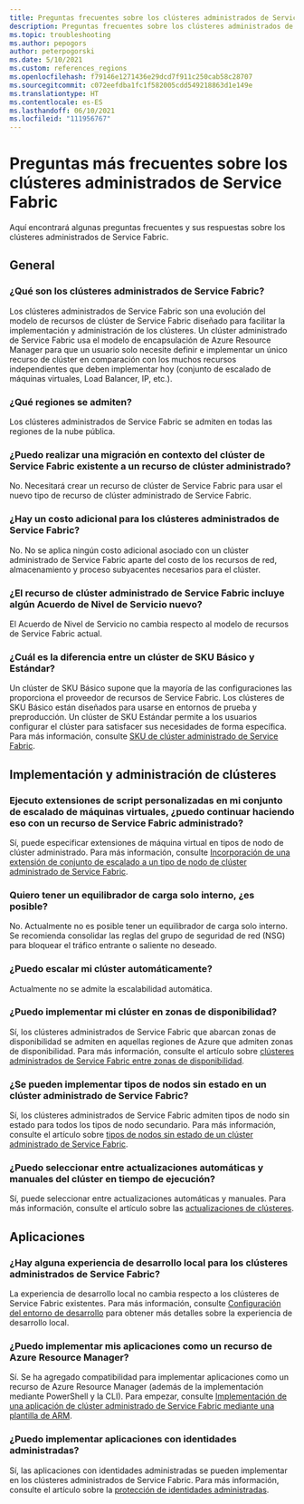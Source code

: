 ```yaml
---
title: Preguntas frecuentes sobre los clústeres administrados de Service Fabric
description: Preguntas frecuentes sobre los clústeres administrados de Service Fabric, incluidas las funcionalidades, los casos de uso y los escenarios comunes.
ms.topic: troubleshooting
ms.author: pepogors
author: peterpogorski
ms.date: 5/10/2021
ms.custom: references_regions
ms.openlocfilehash: f79146e1271436e29dcd7f911c250cab58c28707
ms.sourcegitcommit: c072eefdba1fc1f582005cdd549218863d1e149e
ms.translationtype: HT
ms.contentlocale: es-ES
ms.lasthandoff: 06/10/2021
ms.locfileid: "111956767"
---
```

# <a name="service-fabric-managed-clusters-frequently-asked-questions"></a>Preguntas más frecuentes sobre los clústeres administrados de Service Fabric

Aquí encontrará algunas preguntas frecuentes y sus respuestas sobre los clústeres administrados de Service Fabric.

## <a name="general"></a>General

### <a name="what-are-service-fabric-managed-clusters"></a>¿Qué son los clústeres administrados de Service Fabric?

Los clústeres administrados de Service Fabric son una evolución del modelo de recursos de clúster de Service Fabric diseñado para facilitar la implementación y administración de los clústeres. Un clúster administrado de Service Fabric usa el modelo de encapsulación de Azure Resource Manager para que un usuario solo necesite definir e implementar un único recurso de clúster en comparación con los muchos recursos independientes que deben implementar hoy (conjunto de escalado de máquinas virtuales, Load Balancer, IP, etc.).

### <a name="what-regions-are-supported"></a>¿Qué regiones se admiten?

Los clústeres administrados de Service Fabric se admiten en todas las regiones de la nube pública.

### <a name="can-i-do-an-in-place-migration-of-my-existing-service-fabric-cluster-to-a-managed-cluster-resource"></a>¿Puedo realizar una migración en contexto del clúster de Service Fabric existente a un recurso de clúster administrado?

No. Necesitará crear un recurso de clúster de Service Fabric para usar el nuevo tipo de recurso de clúster administrado de Service Fabric.

### <a name="is-there-an-additional-cost-for-service-fabric-managed-clusters"></a>¿Hay un costo adicional para los clústeres administrados de Service Fabric?

No. No se aplica ningún costo adicional asociado con un clúster administrado de Service Fabric aparte del costo de los recursos de red, almacenamiento y proceso subyacentes necesarios para el clúster.

### <a name="is-there-a-new-sla-introduced-by-the-service-fabric-managed-cluster-resource"></a>¿El recurso de clúster administrado de Service Fabric incluye algún Acuerdo de Nivel de Servicio nuevo?

El Acuerdo de Nivel de Servicio no cambia respecto al modelo de recursos de Service Fabric actual.

### <a name="what-is-the-difference-between-a-basic-and-standard-sku-cluster"></a>¿Cuál es la diferencia entre un clúster de SKU Básico y Estándar?

Un clúster de SKU Básico supone que la mayoría de las configuraciones las proporciona el proveedor de recursos de Service Fabric. Los clústeres de SKU Básico están diseñados para usarse en entornos de prueba y preproducción. Un clúster de SKU Estándar permite a los usuarios configurar el clúster para satisfacer sus necesidades de forma específica. Para más información, consulte [SKU de clúster administrado de Service Fabric](./overview-managed-cluster.md#service-fabric-managed-cluster-skus).

## <a name="cluster-deployment-and-management"></a>Implementación y administración de clústeres

### <a name="i-run-custom-script-extensions-on-my-virtual-machine-scale-set-can-i-continue-to-do-that-with-a-managed-service-fabric-resource"></a>Ejecuto extensiones de script personalizadas en mi conjunto de escalado de máquinas virtuales, ¿puedo continuar haciendo eso con un recurso de Service Fabric administrado?

Sí, puede especificar extensiones de máquina virtual en tipos de nodo de clúster administrado. Para más información, consulte [Incorporación de una extensión de conjunto de escalado a un tipo de nodo de clúster administrado de Service Fabric](how-to-managed-cluster-vmss-extension.md).

### <a name="i-want-to-have-an-internal-only-load-balancer-is-that-possible"></a>Quiero tener un equilibrador de carga solo interno, ¿es posible?

No. Actualmente no es posible tener un equilibrador de carga solo interno. Se recomienda consolidar las reglas del grupo de seguridad de red (NSG) para bloquear el tráfico entrante o saliente no deseado.

### <a name="can-i-autoscale-my-cluster"></a>¿Puedo escalar mi clúster automáticamente?

Actualmente no se admite la escalabilidad automática.

### <a name="can-i-deploy-my-cluster-across-availability-zones"></a>¿Puedo implementar mi clúster en zonas de disponibilidad?

Sí, los clústeres administrados de Service Fabric que abarcan zonas de disponibilidad se admiten en aquellas regiones de Azure que admiten zonas de disponibilidad. Para más información, consulte el artículo sobre [clústeres administrados de Service Fabric entre zonas de disponibilidad](.\service-fabric-cross-availability-zones.md).

### <a name="can-i-deploy-stateless-node-types-on-a-service-fabric-managed-cluster"></a>¿Se pueden implementar tipos de nodos sin estado en un clúster administrado de Service Fabric? 

Sí, los clústeres administrados de Service Fabric admiten tipos de nodo sin estado para todos los tipos de nodo secundario. Para más información, consulte el artículo sobre [tipos de nodos sin estado de un clúster administrado de Service Fabric](./how-to-managed-cluster-stateless-node-type.md).

### <a name="can-i-select-between-automatic-and-manual-upgrades-for-my-cluster-runtime"></a>¿Puedo seleccionar entre actualizaciones automáticas y manuales del clúster en tiempo de ejecución?

Sí, puede seleccionar entre actualizaciones automáticas y manuales. Para más información, consulte el artículo sobre las [actualizaciones de clústeres](./service-fabric-cluster-upgrade.md).

## <a name="applications"></a>Aplicaciones

### <a name="is-there-a-local-development-experience-for-service-fabric-managed-clusters"></a>¿Hay alguna experiencia de desarrollo local para los clústeres administrados de Service Fabric?

La experiencia de desarrollo local no cambia respecto a los clústeres de Service Fabric existentes. Para más información, consulte [Configuración del entorno de desarrollo](./service-fabric-get-started.md) para obtener más detalles sobre la experiencia de desarrollo local.

### <a name="can-i-deploy-my-applications-as-an-azure-resource-manager-resource"></a>¿Puedo implementar mis aplicaciones como un recurso de Azure Resource Manager?

Sí. Se ha agregado compatibilidad para implementar aplicaciones como un recurso de Azure Resource Manager (además de la implementación mediante PowerShell y la CLI). Para empezar, consulte [Implementación de una aplicación de clúster administrado de Service Fabric mediante una plantilla de ARM](how-to-managed-cluster-app-deployment-template.md).

### <a name="can-i-deploy-applications-with-managed-identities"></a>¿Puedo implementar aplicaciones con identidades administradas?

 Sí, las aplicaciones con identidades administradas se pueden implementar en los clústeres administrados de Service Fabric. Para más información, consulte el artículo sobre la [protección de identidades administradas](.\concepts-managed-identity.md).